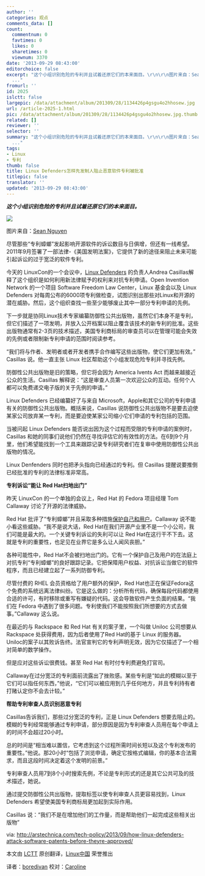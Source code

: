 ```yaml
---
author: ''
categories: 观点
comments_data: []
count:
  commentnum: 0
  favtimes: 0
  likes: 0
  sharetimes: 0
  viewnum: 3370
date: '2013-09-29 08:43:00'
editorchoice: false
excerpt: "这个小组识别危险的专利并且试着还原它们的本来面目。\r\n\r\n图片来自：Sean Nguyen\r\n尽管那些专利蟑螂发起影响开源软件的诉讼数目与日俱增，但还有一线希望。2011年9月签署了一部法律-《美国发明法案》，它提供了新的途径
  ..."
fromurl: ''
id: 2025
islctt: false
largepic: /data/attachment/album/201309/28/1134426p4gsgu4o2hhosew.jpg
url: /article-2025-1.html
pic: /data/attachment/album/201309/28/1134426p4gsgu4o2hhosew.jpg.thumb.jpg
related: []
reviewer: ''
selector: ''
summary: "这个小组识别危险的专利并且试着还原它们的本来面目。\r\n\r\n图片来自：Sean Nguyen\r\n尽管那些专利蟑螂发起影响开源软件的诉讼数目与日俱增，但还有一线希望。2011年9月签署了一部法律-《美国发明法案》，它提供了新的途径
  ..."
tags:
- Linux
- 专利
thumb: false
title: Linux Defenders怎样先发制人阻止恶意软件专利被批准
titlepic: false
translator: ''
updated: '2013-09-29 08:43:00'
---
```


***这个小组识别危险的专利并且试着还原它们的本来面目。***


 ![](/data/attachment/album/201309/28/1134426p4gsgu4o2hhosew.jpg)


图片来自：[Sean Nguyen](https://secure.flickr.com/photos/slnguyen/4607449393/)


尽管那些“专利蟑螂”发起影响开源软件的诉讼数目与日俱增，但还有一线希望。2011年9月签署了一部法律-《美国发明法案》，它提供了新的途径来阻止未来可能引起诉讼的过于宽泛的软件专利。


今天的 LinuxCon的一个会议中，[Linux Defenders](http://linuxdefenders.org/) 的负责人Andrea Casillas解释了这个组织是如何利用新法律赋予的权利来对抗专利申请。Open Invention Network 的一个项目 Software Freedom Law Center，Linux 基金会以及 Linux Defenders 对每周公布的6000项专利做检查，试图识别出那些对Linux和开源的潜在威胁。然后，这个组织查找一些至少能够废止其中一部分专利申请的先例。


下一步就是协同Linux技术专家编纂防御性公共出版物，虽然它们本身不是专利，但它们描述了一项发明，并放入公开档案以阻止覆含该技术的新专利的批准。这些出版物通常有2-3页的技术描述，美国专利商标局的审查员可以在管理可能会失效的先例或者限制新专利申请的范围时阅读参考。


“我们将与作者、发明者或者开发者携手合作编写这些出版物，使它们更加有效。” Casillas 说。他一直主张 Linux 社区帮助这个小组发现危险专利并寻找先例。


防御性公共出版物是旧的策略，但它将会因为 America Ivents Act 而越来越接近公众的生活。Casillas 解释说：“这是审查人员第一次欢迎公众的互动。任何个人都可以免费递交电子版的关于先例的申请。”


Linux Defenders 已经编纂好了与来自 Microsoft，Apple和其它公司的专利申请有关的防御性公共出版物。概括来说，Casillas 说防御性公共出版物不是要去迫使某家公司放弃某一专利，而是要迫使某家公司缩小它们申请的专利包括的范围。


当被问起 Linux Defenders 能否说出因为这个过程而受限的专利申请的案例时，Casillas 和她的同事们说他们仍然在寻找评估它的有效性的方法。在6到9个月里，他们希望能找到一个工具来跟踪记录专利研究者们在复审中使用防御性公共出版物的情况。


Linux Denfenders 同时也把矛头指向已经通过的专利。但 Casillas 提醒说要推倒已经批准的专利的法律标准非常高。


**专利诉讼“能让 Red Hat扫地出门”**


昨天 LinuxCon 的一个单独的会议上，Red Hat 的 Fedora 项目经理 Tom Callaway 讨论了开源的法律威胁。


Red Hat 批评了“专利蟑螂”并且采取多种措施[保护自己和用户](http://www.networkworld.com/news/2011/050511-red-hat-ceo-patents.html)。Callaway 说不能小看这些威胁。“我不是说大话，Red Hat在我们开源产业里不是一个小公司，我们可能是最大的。一个关键专利诉讼的失利可以让 Red Hat在这行干不下去。这就是专利的重要性，也足见在业界它是多么让人闻风丧胆。”


各种可能性中，Red Hat不会被扫地出门的。它有一个保护自己及用户的在法庭上对抗专利“专利蟑螂”的良好跟踪记录。它把保障用户权益、对抗诉讼当做它的软件程序，而且已经建立起了一系列防御专利。


尽管付费的 RHEL 会员资格给了用户额外的保护，Red Hat也正在保证Fedora这个免费的系统远离法律纠纷。它是这么做的：分析所有代码，确保每段代码都使用合适的许可，有时移除或重写有嫌疑的代码。这会导致软件产生负面的结果。“我们在 Fedora 中遇到了很多问题。专利使我们不能按照我们所想要的方式去做事。”Callaway 这么说。


在最近的与 Rackspace 和 Red Hat 有关的案子里，一个叫做 Uniloc 公司想要从 Rackspace 处获得费用，因为后者使用了Red Hat的基于 Linux 的服务器。Uniloc的案子以其败诉告终。法官宣判它的专利声明无效，因为它仅描述了一个相对简单的数学操作。


但是应对这些诉讼很费钱。甚至 Red Hat 有时付专利费避免打官司。


Callaway在过分宽泛的专利面前流露出了挫败感。某些专利是“如此的模糊以至于它们可以指任何东西，”他说，“它们可以被应用到几乎任何地方，并且专利持有者打赌认定你不会去计较。”


**帮助专利审查人员识别恶意专利**


Casillas告诉我们，那些过分宽泛的专利，正是 Linux Defenders 想要去阻止的。模糊的专利经常能够通过专利申请，部分原因是因为专利审查人员用在每个申请上的时间不会超过20小时。


总的时间是“相当难以置信，它考虑到这个过程所需时间长短以及这个专利发布的重要性。”他说。那20小时“包括了浏览申请，确定它按格式编辑，你的基本合法需求，而且这段时间决定着这个发明的前景。”


专利审查人员用7到8个小时搜索先例，不论是专利形式的还是其它公共可及的技术描述，她说。


通过提交防御性公共出版物，提取标签以使专利审查人员更容易找到，Linux Defenders 希望使美国专利商标局更加起到实际作用。


Casillas 说：“我们不是在增加他们的工作量，而是帮助他们一起完成这些相关出版物”


via: <http://arstechnica.com/tech-policy/2013/09/how-linux-defenders-attack-software-patents-before-theyre-approved/>


本文由 [LCTT](https://github.com/LCTT/TranslateProject) 原创翻译，[Linux中国](http://linux.cn/portal.php) 荣誉推出


译者：[boredivan](http://linux.cn/space/boredivan) 校对：[Caroline](http://linux.cn/space/14763)